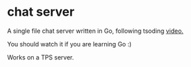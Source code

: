 # chat server
A single file chat server written in Go, following tsoding [video.](https://www.youtube.com/watch?v=qmmQAAJzM54&t=899s&ab_channel=TsodingDaily)

You should watch it if you are learning Go :)

Works on a TPS server.
